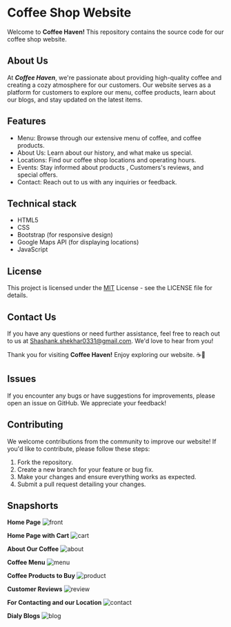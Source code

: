 
# Coffee Shop Website

Welcome to **Coffee Haven!** This repository contains the source code for our coffee shop website.


## About Us
At ***Coffee Haven***, we're passionate about providing high-quality coffee and creating a cozy atmosphere for our customers. Our website serves as a platform for customers to explore our menu, coffee products, learn about our blogs, and stay updated on the latest items.
## Features

- Menu: Browse through our extensive menu of coffee, and coffee products.
- About Us: Learn about our history, and what make us special.
- Locations: Find our coffee shop locations and operating hours.
- Events: Stay informed about products , Customers's reviews, and special offers.
- Contact: Reach out to us with any inquiries or feedback.


## Technical stack

* HTML5 
* CSS 
* Bootstrap (for responsive design) 
* Google Maps API (for displaying locations)
* JavaScript


## License

This project is licensed under the [MIT](https://choosealicense.com/licenses/mit/) License - see the LICENSE file for details.

## Contact Us

If you have any questions or need further assistance, feel free to reach out to us at Shashank.shekhar0331@gmail.com. We'd love to hear from you!

Thank you for visiting **Coffee Haven!** Enjoy exploring our website. ☕🌟
## Issues

If you encounter any bugs or have suggestions for improvements, please open an issue on GitHub. We appreciate your feedback!
## Contributing


We welcome contributions from the community to improve our website! If you'd like to contribute, please follow these steps:

1. Fork the repository.
2. Create a new branch for your feature or bug fix.
3. Make your changes and ensure everything works as expected.
4. Submit a pull request detailing your changes.
## Snapshorts

**Home Page**
![front](https://github.com/ShashankShekhar31/Coffee-Shop/assets/146058023/9621d3d6-169c-430f-b5ca-ba3cadbd97ec)

**Home Page with Cart**
![cart](https://github.com/ShashankShekhar31/Coffee-Shop/assets/146058023/b40e2322-d557-40e2-bf65-30a403f26f9f)


**About Our Coffee**
![about](https://github.com/ShashankShekhar31/Coffee-Shop/assets/146058023/6348ad7d-00a8-442e-912c-213669d37a34)

**Coffee Menu**
![menu](https://github.com/ShashankShekhar31/Coffee-Shop/assets/146058023/e7b96414-f868-4c84-b3b0-20309ccd8cfd)

**Coffee Products to Buy**
![product](https://github.com/ShashankShekhar31/Coffee-Shop/assets/146058023/c2a1f3b7-4499-4aeb-827b-4f29a75c6a7e)

**Customer Reviews**
![review](https://github.com/ShashankShekhar31/Coffee-Shop/assets/146058023/0a2b7125-af10-43bf-9418-be7aeee8d634)

**For Contacting and our Location**
![contact](https://github.com/ShashankShekhar31/Coffee-Shop/assets/146058023/7036e461-e30a-4d72-8e3c-c3960ca78254)

**Dialy Blogs**
![blog](https://github.com/ShashankShekhar31/Coffee-Shop/assets/146058023/457b1553-0bee-4594-8b90-78afc841ff52)

